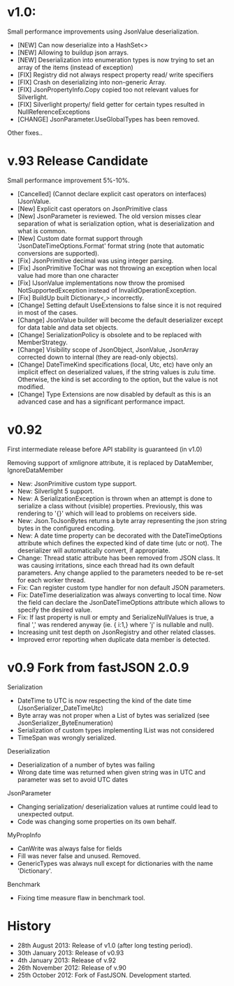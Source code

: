# v1.0: 
Small performance improvements using JsonValue deserialization.
- [NEW] Can now deserialize into a HashSet<>
- [NEW] Allowing to buildup json arrays.
- [NEW] Deserialization into enumeration types is now trying to set an array of the items (instead of exception)
- [FIX] Registry did not always respect property read/ write specifiers 
- [FIX] Crash on deserializing into non-generic Array.
- [FIX] JsonPropertyInfo.Copy copied too not relevant values for Silverlight.
- [FIX] Silverlight property/ field getter for certain types resulted in NullReferenceExceptions
- [CHANGE] JsonParameter.UseGlobalTypes has been removed. 

Other fixes..
# v.93 Release Candidate   

Small performance improvement 5%-10%. 
- [Cancelled] (Cannot declare explicit cast operators on interfaces) IJsonValue.
- [New] Explicit cast operators on JsonPrimitive class 
- [New] JsonParameter is reviewed. The old version misses clear separation of what is serialization option, what is deserialization and what is common. 
- [New] Custom date format support through 'JsonDateTimeOptions.Format' format string (note that automatic conversions are supported). 
- [Fix] JsonPrimitive decimal was using integer parsing. 
- [Fix] JsonPrimitive ToChar was not throwing an exception when local value had more than one character  
- [Fix] IJsonValue implementations now throw the promised NotSupportedException instead of InvalidOperationException. 
- [Fix] BuildUp built Dictionary<,> incorrectly.
- [Change] Setting default UseExtensions to false since it is not required in most of the cases.
- [Change] JsonValue builder will become the default deserializer except for data table and data set objects. 
- [Change] SerializationPolicy is obsolete and to be replaced with MemberStrategy. 
- [Change] Visibility scope of JsonObject, JsonValue, JsonArray corrected down to internal (they are read-only objects). 
- [Change] DateTimeKind specifications (local, Utc, etc) have only an implicit effect on deserialized values, if the string values is zulu time. Otherwise, the kind is set according to the option, but the value is not modified.
- [Change] Type Extensions are now disabled by default as this is an advanced case and has a significant performance impact.  

# v0.92  
First intermediate release before API stability is guaranteed (in v1.0)   

Removing support of xmlignore attribute, it is replaced by DataMember, IgnoreDataMember
- New: JsonPrimitive custom type support. 
- New: Silverlight 5 support.
- New: A SerializationException is thrown when an attempt is done to serialize a class without (visible) properties. Previously, this was rendering to '{}' which will lead to problems on receivers side.
- New: Json.ToJsonBytes returns a byte array representing the json string bytes in the configured encoding.
- New: A date time property can be decorated with the DateTimeOptions attribute which defines the expected kind of date time (utc or not). The deserializer will automatically convert, if appropriate.
- Change: Thread static attribute has been removed from JSON class. It was causing irritations, since each thread had its own default parameters. Any change applied to the parameters needed to be re-set for each worker thread.
- Fix: Can register custom type handler for non default JSON parameters.
- Fix: DateTime deserialization was always converting to local time. Now the field can declare the JsonDateTimeOptions attribute which allows to specify the desired value.
- Fix: If last property is null or empty and SerializeNullValues is true, a final ',' was rendered anyway (ie. { i:1,} where 'j' is nullable and null).
- Increasing unit test depth on JsonRegistry and other related classes.
- Improved error reporting when duplicate data member is detected.

# v0.9 Fork from fastJSON 2.0.9 
Serialization 

- DateTime to UTC is now respecting the kind of the date time (JsonSerializer_DateTimeUtc)
- Byte array was not proper when a List of bytes was serialized (see JsonSerializer_ByteEnumeration)
- Serialization of custom types implementing IList was not considered  
- TimeSpan was wrongly serialized.  

Deserialization

- Deserialization of a number of bytes was failing 
- Wrong date time was returned when given string was in UTC and parameter was set to avoid UTC dates

JsonParameter
- Changing serialization/ deserialization values at runtime could lead to unexpected output.
- Code was changing some properties on its own behalf. 

MyPropInfo   
- CanWrite was always false for fields  
- Fill was never false and unused. Removed.  
- GenericTypes was always null except for dictionaries with the name 'Dictionary'.

Benchmark
- Fixing time measure flaw in benchmark tool.      

# History    
- 28th August 2013: Release of v1.0 (after long testing period).
- 30th January 2013: Release of v0.93
- 4th January 2013: Release of v.92
- 26th November 2012: Release of v.90
- 25th October 2012: Fork of FastJSON. Development started.
